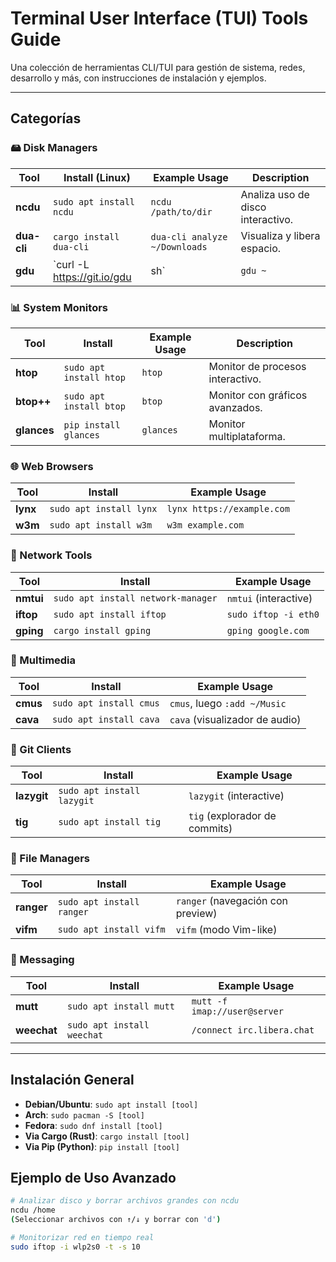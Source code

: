 # Terminal User Interface (TUI) Tools Guide

Una colección de herramientas CLI/TUI para gestión de sistema, redes, desarrollo y más, con instrucciones de instalación y ejemplos.

---

## Categorías

### 🖴 Disk Managers
| Tool    | Install (Linux)                  | Example Usage                     | Description                          |
|---------|----------------------------------|-----------------------------------|--------------------------------------|
| **ncdu** | `sudo apt install ncdu`          | `ncdu /path/to/dir`              | Analiza uso de disco interactivo.    |
| **dua-cli** | `cargo install dua-cli`        | `dua-cli analyze ~/Downloads`    | Visualiza y libera espacio.          |
| **gdu**  | `curl -L https://git.io/gdu | sh` | `gdu ~`                            | Alternativa rápida a `ncdu`.        |

### 📊 System Monitors
| Tool      | Install                          | Example Usage             | Description                          |
|-----------|----------------------------------|---------------------------|--------------------------------------|
| **htop**  | `sudo apt install htop`          | `htop`                    | Monitor de procesos interactivo.     |
| **btop++**| `sudo apt install btop`          | `btop`                    | Monitor con gráficos avanzados.      |
| **glances**| `pip install glances`           | `glances`                 | Monitor multiplataforma.             |

### 🌐 Web Browsers
| Tool       | Install                          | Example Usage                     |
|------------|----------------------------------|-----------------------------------|
| **lynx**   | `sudo apt install lynx`          | `lynx https://example.com`        |
| **w3m**    | `sudo apt install w3m`           | `w3m example.com`                 |

### 📶 Network Tools
| Tool         | Install                          | Example Usage                     |
|--------------|----------------------------------|-----------------------------------|
| **nmtui**    | `sudo apt install network-manager` | `nmtui` (interactive)            |
| **iftop**    | `sudo apt install iftop`          | `sudo iftop -i eth0`              |
| **gping**    | `cargo install gping`             | `gping google.com`                |

### 🎵 Multimedia
| Tool        | Install                          | Example Usage                     |
|-------------|----------------------------------|-----------------------------------|
| **cmus**    | `sudo apt install cmus`          | `cmus`, luego `:add ~/Music`      |
| **cava**    | `sudo apt install cava`          | `cava` (visualizador de audio)    |

### 💾 Git Clients
| Tool       | Install                          | Example Usage                     |
|------------|----------------------------------|-----------------------------------|
| **lazygit**| `sudo apt install lazygit`       | `lazygit` (interactive)           |
| **tig**    | `sudo apt install tig`           | `tig` (explorador de commits)     |

### 📁 File Managers
| Tool      | Install                          | Example Usage                     |
|-----------|----------------------------------|-----------------------------------|
| **ranger**| `sudo apt install ranger`        | `ranger` (navegación con preview) |
| **vifm**  | `sudo apt install vifm`          | `vifm` (modo Vim-like)            |

### 💬 Messaging
| Tool        | Install                          | Example Usage                     |
|-------------|----------------------------------|-----------------------------------|
| **mutt**    | `sudo apt install mutt`          | `mutt -f imap://user@server`      |
| **weechat** | `sudo apt install weechat`       | `/connect irc.libera.chat`        |

---

## Instalación General
- **Debian/Ubuntu**: `sudo apt install [tool]`
- **Arch**: `sudo pacman -S [tool]`
- **Fedora**: `sudo dnf install [tool]`
- **Via Cargo (Rust)**: `cargo install [tool]`
- **Via Pip (Python)**: `pip install [tool]`

## Ejemplo de Uso Avanzado
```bash
# Analizar disco y borrar archivos grandes con ncdu
ncdu /home
(Seleccionar archivos con ↑/↓ y borrar con 'd')

# Monitorizar red en tiempo real
sudo iftop -i wlp2s0 -t -s 10
